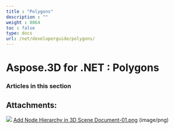```yaml
---
title : "Polygons" 
description : "" 
weight : 8064 
toc : false
type: docs
url: /net/developerguide/polygons/
---
```


# Aspose.3D for .NET : Polygons


### Articles in this section

           

## Attachments:

![](https://docs2.aspose.com/3d/net/images/icons/bullet_blue.gif) [Add Node Hierarchy in 3D Scene Document-01.png](https://docs2.aspose.com/3d/net/attachments/19923242/20119574.png) (image/png)  

